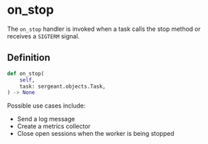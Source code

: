 # on_stop

The `on_stop` handler is invoked when a task calls the stop method or receives a `SIGTERM` signal.

## Definition

```python
def on_stop(
    self,
    task: sergeant.objects.Task,
) -> None
```

Possible use cases include:

- Send a log message
- Create a metrics collector
- Close open sessions when the worker is being stopped